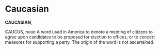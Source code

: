 # Caucasian

**CAUCASIAN**,

CAUCUS, _noun_ A word used in America to denote a meeting of citizens to agree upon candidates to be proposed for election to offices, or to concert measures for supporting a party. The origin of the word is not ascertained.